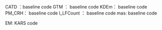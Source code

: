 CATD ：baseline code
GTM ： baseline code
KDEm： baseline code
PM_CRH： baseline code
I_LFCount ： baseline code
mas: baseline code

EM: KARS code
